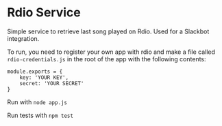 # Rdio Service

Simple service to retrieve last song played on Rdio. Used for a Slackbot integration.

To run, you need to register your own app with rdio and make a file called `rdio-credentials.js` in the root of the app with the following contents:

```
module.exports = {
    key: 'YOUR KEY',
    secret: 'YOUR SECRET'
}
```

Run with `node app.js`

Run tests with `npm test`